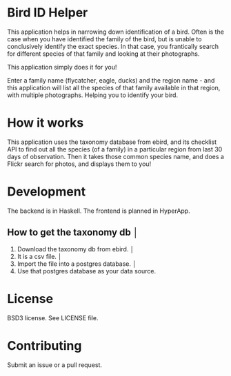 # Bird ID Helper

This application helps in narrowing down identification of a bird. Often is the
case when you have identified the family of the bird, but is unable to
conclusively identify the exact species. In that case, you frantically search
for different species of that family and looking at their photographs.

This application simply does it for you!

Enter a family name (flycatcher, eagle, ducks) and the region name - and this
application will list all the species of that family available in that region,
with multiple photographs. Helping you to identify your bird.

# How it works
This application uses the taxonomy database from ebird, and its checklist API to
find out all the species (of a family) in a particular region from last 30 days
of observation. Then it takes those common species name, and does a Flickr
search for photos, and displays them to you!

# Development
The backend is in Haskell. The frontend is planned in HyperApp.

## How to get the taxonomy db                                                                                                  │
1. Download the taxonomy db from ebird.                                                                                        │
2. It is a csv file.                                                                                                           │
3. Import the file into a postgres database.                                                                                     │
4. Use that postgres database as your data source.

# License
BSD3 license. See LICENSE file.

# Contributing
Submit an issue or a pull request.
